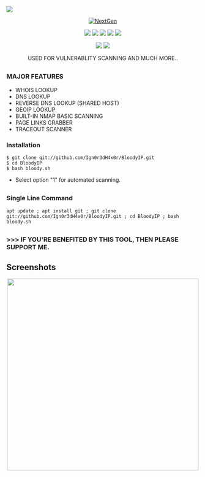  <p align="left">
 <img src="https://img.shields.io/badge/MADE%20IN-BANGLADESH-green?colorA=%23ff0000&colorB=%23017e40&style=flat-square">
 </p>
 
 <p align="center">
 <a href="https://linktr.ee/Xowmik"><img src="https://i.ibb.co/KLJXQqX/BLOODY-IP.png" alt="NextGen" border="0"></a>
</p>
<p align="center">
  <img src="https://img.shields.io/badge/Version-1.0-green">
  <img src="https://img.shields.io/github/license/Ign0r3dH4x0r/BloodyIP">
  <img src="https://img.shields.io/github/stars/Ign0r3dH4x0r/BloodyIP">
  <img src="https://img.shields.io/github/issues/Ign0r3dH4x0r/BloodyIP?color=red">
  <img src="https://img.shields.io/github/forks/Ign0r3dH4x0r/BloodyIP?color=teal">
</p>

<p align="center">
  <img src="https://img.shields.io/badge/Author-Shayer--Mahmud--Sowmik-cyan?style=flat-square">
  <img src="https://img.shields.io/badge/Written%20In-Bash-cyan?style=flat-square">
</p>

<p align="center">USED FOR VULNERABLITY SCANNING AND MUCH MORE..</p>


##

### MAJOR FEATURES

- WHOIS LOOKUP 
- DNS LOOKUP
- REVERSE DNS LOOKUP (SHARED HOST)
- GEOIP LOOKUP
- BUILT-IN NMAP BASIC SCANNING
- PAGE LINKS GRABBER
- TRACEOUT SCANNER


### Installation

```
$ git clone git://github.com/Ign0r3dH4x0r/BloodyIP.git
$ cd BloodyIP
$ bash bloody.sh
```

- Select option "1" for automated scanning.
##

### Single Line Command
```
apt update ; apt install git ; git clone git://github.com/Ign0r3dH4x0r/BloodyIP.git ; cd BloodyIP ; bash bloody.sh
```

## 

### >>> IF YOU'RE BENEFITED BY THIS TOOL, THEN PLEASE SUPPORT ME.

## Screenshots
<p align="center">
  <img src="https://i.ibb.co/nmRSr42/BLOODY-SS.png" width="500">
</p>

